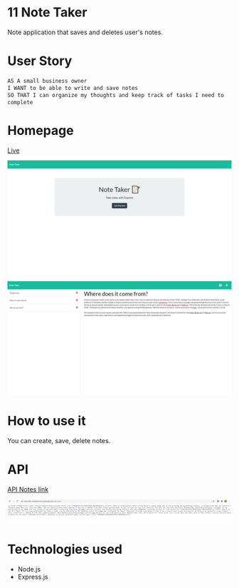 # 11 Note Taker

Note application that saves and deletes user's notes.


# User Story

```
AS A small business owner
I WANT to be able to write and save notes
SO THAT I can organize my thoughts and keep track of tasks I need to complete
```

# Homepage

[Live](https://note-taker-chandtheman.herokuapp.com/)

![home](./Assets/home.png)

![notes](./Assets/notes.png)

# How to use it

You can create, save, delete notes.

# API

[API Notes link](https://note-taker-chandtheman.herokuapp.com/api/notes)

![API](./Assets/api.png)

# Technologies used

- Node.js
- Express.js
